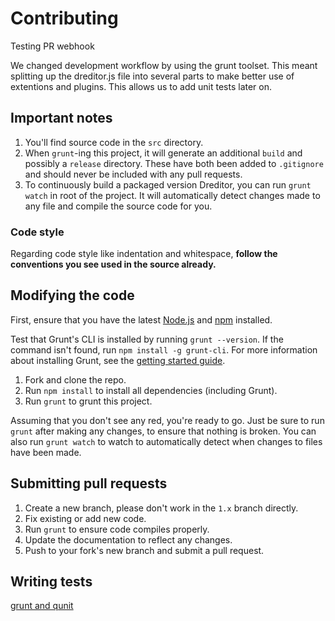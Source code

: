 # Contributing

Testing PR webhook

We changed development workflow by using the grunt toolset. This meant splitting up the dreditor.js file into several parts to make better use of extentions and plugins. This allows us to add unit tests later on.

## Important notes

1. You'll find source code in the `src` directory.
1. When `grunt`-ing this project, it will generate an additional `build` and possibly a `release` directory. These have both been added to `.gitignore` and should never be included with any pull requests.
1. To continuously build a packaged version Dreditor, you can run `grunt watch` in root of the project. It will automatically detect changes made to any file and compile the source code for you.

### Code style
Regarding code style like indentation and whitespace, **follow the conventions you see used in the source already.**

## Modifying the code
First, ensure that you have the latest [Node.js](http://nodejs.org/) and [npm](http://npmjs.org/) installed.

Test that Grunt's CLI is installed by running `grunt --version`.  If the command isn't found, run `npm install -g grunt-cli`.  For more information about installing Grunt, see the [getting started guide](http://gruntjs.com/getting-started).

1. Fork and clone the repo.
1. Run `npm install` to install all dependencies (including Grunt).
1. Run `grunt` to grunt this project.

Assuming that you don't see any red, you're ready to go. Just be sure to run `grunt` after making any changes, to ensure that nothing is broken. You can also run `grunt watch` to watch to automatically detect when changes to files have been made.

## Submitting pull requests

1. Create a new branch, please don't work in the `1.x` branch directly.
2. Fix existing or add new code.
3. Run `grunt` to ensure code compiles properly.
4. Update the documentation to reflect any changes.
5. Push to your fork's new branch and submit a pull request.

## Writing tests

[grunt and qunit](http://jordankasper.com/blog/2013/04/automated-javascript-tests-using-grunt-phantomjs-and-qunit/)

